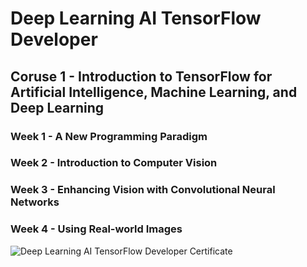 # Deep Learning AI TensorFlow Developer
## Coruse 1 - Introduction to TensorFlow for Artificial Intelligence, Machine Learning, and Deep Learning
### Week 1 - A New Programming Paradigm
### Week 2 - Introduction to Computer Vision
### Week 3 - Enhancing Vision with Convolutional Neural Networks
### Week 4 - Using Real-world Images

![Deep Learning AI TensorFlow Developer Certificate](https://user-images.githubusercontent.com/106895471/211161655-c29a9694-42bf-4bf7-8e49-61eb150e8d4e.png)
